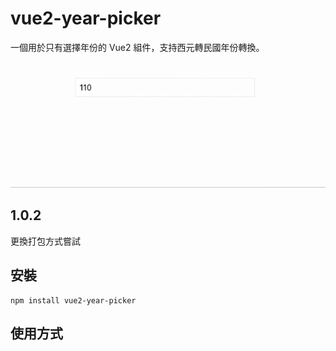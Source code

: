 # vue2-year-picker

一個用於只有選擇年份的 Vue2 組件，支持西元轉民國年份轉換。

![範例](./src/assets/image/example.gif)


## 1.0.2
更換打包方式嘗試


## 安裝

```
npm install vue2-year-picker
```

## 使用方式
